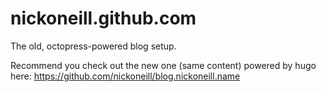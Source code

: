 nickoneill.github.com
=====================

The old, octopress-powered blog setup.

Recommend you check out the new one (same content) powered by hugo here: https://github.com/nickoneill/blog.nickoneill.name
